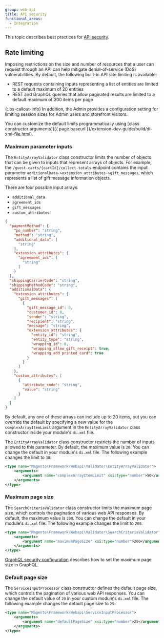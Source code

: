 ```yaml
---
group: web-api
title: API security
functional_areas:
  - Integration
---
```


This topic describes best practices for [API security](https://owasp.org/www-project-api-security/).

## Rate limiting

Imposing restrictions on the size and number of resources that a user can request through an API can help mitigate denial-of-service (DoS) vulnerabilities. By default, the following built-in API rate limiting is available:

-  REST requests containing inputs representing a list of entities are limited to a default maximum of 20 entities
-  REST and GraphQL queries that allow paginated results are limited to a default maximum of 300 items per page

{:.bs-callout-info}
In addition, the Admin provides a configuration setting for limiting session sizes for Admin users and storefront visitors.

You can customize the default limits programmatically using [class constructor arguments]({{ page.baseurl }}/extension-dev-guide/build/di-xml-file.html).

### Maximum parameter inputs

The `EntityArrayValidator` class constructor limits the number of objects that can be given to inputs that represent arrays of objects. For example, the `/guest-carts/{cartId}/collect-totals` endpoint contains the input parameter `additionalData->extension_attributes->gift_messages`, which represents a list of gift message information objects.

There are four possible input arrays:

-  `additional_data`
-  `agreement_ids`
-  `gift_messages`
-  `custom_attributes`

```json
{
  "paymentMethod": {
    "po_number": "string",
    "method": "string",
    "additional_data": [
      "string"
    ],
    "extension_attributes": {
      "agreement_ids": [
        "string"
      ]
    }
  },
  "shippingCarrierCode": "string",
  "shippingMethodCode": "string",
  "additionalData": {
    "extension_attributes": {
      "gift_messages": [
        {
          "gift_message_id": 0,
          "customer_id": 0,
          "sender": "string",
          "recipient": "string",
          "message": "string",
          "extension_attributes": {
            "entity_id": "string",
            "entity_type": "string",
            "wrapping_id": 0,
            "wrapping_allow_gift_receipt": true,
            "wrapping_add_printed_card": true
          }
        }
      ]
    },
    "custom_attributes": [
      {
        "attribute_code": "string",
        "value": "string"
      }
    ]
  }
}
```

By default, any one of these arrays can include up to 20 items, but you can override the default by specifying a new value for the `complexArrayItemLimit` argument in the `EntityArrayValidator` class constructor inside your module's `di.xml` file.

The `EntityArrayValidator` class constructor restricts the number of inputs allowed to this parameter. By default, the maximum value is `20`. You can change the default in your module's `di.xml` file. The following example changes the limit to `30`:

```xml
<type name="Magento\Framework\Webapi\Validator\EntityArrayValidator">
    <arguments>
        <argument name="complexArrayItemLimit" xsi:type="number">50</argument>
    </arguments>
</type>
```

### Maximum page size

The `SearchCriteriaValidator` class constructor limits the maximum page size, which controls the pagination of various web API responses. By default, the maximum value is `300`. You can change the default in your module's `di.xml` file. The following example changes the limit to `200`:

```xml
<type name="Magento\Framework\Webapi\Validator\SearchCriteriaValidator">
    <arguments>
        <argument name="maximumPageSize" xsi:type="number">200</argument>
    </arguments>
</type>
```

[GraphQL security configuration]({{page.baseurl}}/graphql/security-configuration.html) describes how to set the maximum page size in GraphQL.

### Default page size

The `ServiceInputProcessor` class constructor defines the default page size, which controls the pagination of various web API responses. You can change the default value of `20` in your custom module's `di.xml` file. The following example changes the default page size to `25`:

```xml
<type name="Magento\Framework\Webapi\ServiceInputProcessor">
    <arguments>
        <argument name="defaultPageSize" xsi:type="number">25</argument>
    </arguments>
</type>
```
